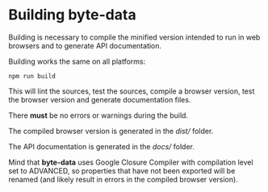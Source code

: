 # Building byte-data

Building is necessary to compile the minified version intended to run in web browsers and to generate API documentation.

Building works the same on all platforms:
```
npm run build
```
This will lint the sources, test the sources, compile a browser version, test the browser version and generate documentation files.

There **must** be no errors or warnings during the build.

The compiled browser version is generated in the *dist/* folder.

The API documentation is generated in the *docs/* folder.

Mind that **byte-data** uses Google Closure Compiler with compilation level set to ADVANCED, so properties that have not been exported will be renamed (and likely result in errors in the compiled browser version).
